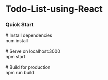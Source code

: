 # Todo-List-using-React

<h3>Quick Start</h3>
<p>
  # Install dependencies<br>
  num install<br><br>
  # Serve on localhost:3000<br>
  npm start<br><br>
  # Build for production<br>
  npm run build<br>
</p>
